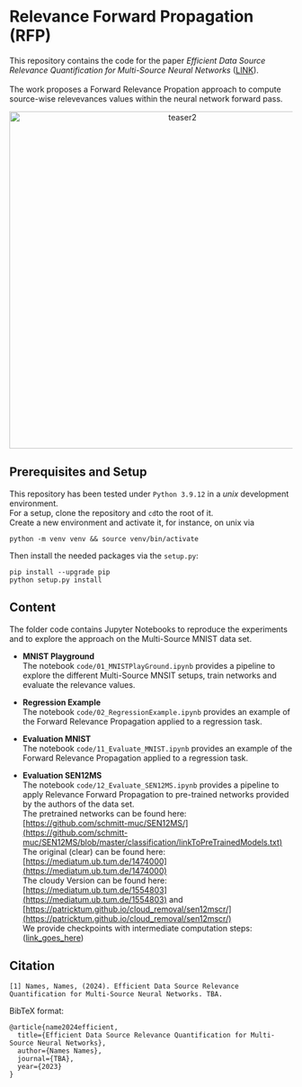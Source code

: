 # Relevance Forward Propagation (RFP)

This repository contains the code for the paper <i>Efficient Data Source Relevance Quantification for Multi-Source Neural Networks</i> ([LINK](https:link_goes_here)).
<br><br>
The work proposes a Forward Relevance Propation approach to compute source-wise relevevances values within the neural network forward pass. 
<p align=center>
<img src="https://user-images.githubusercontent.com/77287533/228695768-bc673b4a-a540-4963-8604-189350671204.png" alt="teaser2" width="600">
</p>

## Prerequisites and Setup
This repository has been tested under ```Python 3.9.12``` in a *unix* development environment. <br> 
For a setup, clone the repository and ``cd``to the root of it. <br>
Create a new environment and activate it, for instance, on unix via
```
python -m venv venv && source venv/bin/activate
```
Then install the needed packages via the ```setup.py```:
```
pip install --upgrade pip
python setup.py install
```

## Content
The folder code contains Jupyter Notebooks to reproduce the experiments and to explore the approach on the Multi-Source MNIST data set. 
* <b>MNIST Playground</b><br>
The notebook ```code/01_MNISTPlayGround.ipynb``` provides a pipeline to explore the different Multi-Source MNSIT setups, train networks and evaluate the relevance values. 
* <b>Regression Example</b><br>
The notebook ```code/02_RegressionExample.ipynb``` provides an example of the Forward Relevance Propagation applied to a regression task.  

* <b>Evaluation MNIST</b><br>
The notebook ```code/11_Evaluate_MNIST.ipynb``` provides an example of the Forward Relevance Propagation applied to a regression task.  

* <b> Evaluation SEN12MS </b><br>
The notebook ```code/12_Evaluate_SEN12MS.ipynb``` provides a pipeline to apply Relevance Forward Propagation to pre-trained networks provided by the authors of the data set.<br>
The pretrained networks can be found here: [https://github.com/schmitt-muc/SEN12MS/](https://github.com/schmitt-muc/SEN12MS/blob/master/classification/linkToPreTrainedModels.txt)<br>
The original (clear) can be found here:[https://mediatum.ub.tum.de/1474000](https://mediatum.ub.tum.de/1474000)<br>
The cloudy Version can be found here: [https://mediatum.ub.tum.de/1554803](https://mediatum.ub.tum.de/1554803) and [https://patricktum.github.io/cloud_removal/sen12mscr/](https://patricktum.github.io/cloud_removal/sen12mscr/)<br>
We provide checkpoints with intermediate computation steps: ([link_goes_here](https:link_goes_here))


## Citation

```
[1] Names, Names, (2024). Efficient Data Source Relevance Quantification for Multi-Source Neural Networks. TBA.
```

BibTeX format:
```
@article{name2024efficient,
  title={Efficient Data Source Relevance Quantification for Multi-Source Neural Networks},
  author={Names Names},
  journal={TBA},
  year={2023}
}
```
